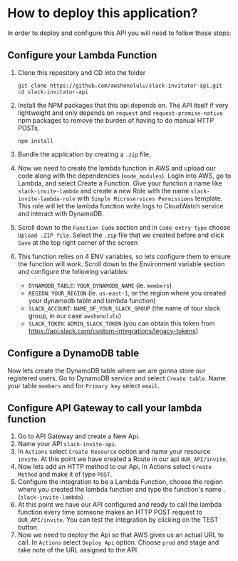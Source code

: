 # How to deploy this application?

In order to deploy and configure this API you will need to follow these steps:

## Configure your Lambda Function
1. Clone this repository and CD into the folder
    ```
    git clone https://github.com/awshonolulu/slack-invitator-api.git
    cd slack-invitator-api
    ```
1. Install the NPM packages that this api depends on. The API itself if very lightweight and only depends on `request` and `request-promise-native` npm packages to remove the burden of having to do manual HTTP POSTs.
    ```
    npm install
    ```
1. Bundle the application by creating a `.zip` file.
1. Now we need to create the lambda function in AWS and upload our code along with the dependencies (`node_modules`). Login into AWS, go to Lambda, and select Create a Function. Give your function a name like `slack-invite-lambda` and create a new Role with the name `slack-invite-lambda-role` with `Simple Microservices Permissions` template. This role will let the lambda function write logs to CloudWatch service and interact with DynamoDB.
1. Scroll down to the `Function Code` section and in `Code entry type` choose `Upload .ZIP file`. Select the `.zip` file that we created before and click `Save` at the top right corner of the screen
1. This function relies on 4 ENV variables, so lets configure them to ensure the function will work. Scroll down to the Environment variable section and configure the following variables:
    
    - `DYNAMODB_TABLE`: `YOUR_DYNAMODB_NAME` (ie. `members`)
    - `REGION`: `YOUR_REGION` (ie. `us-east-1`, or the region where you created your dynamodb table and lambda function)
    - `SLACK_ACCOUNT`: `NAME_OF_YOUR_SLACK_GROUP` (the name of tour slack group, in our case `awshonolulu`)
    - `SLACK_TOKEN`: `ADMIN_SLACK_TOKEN` (you can obtain this token from https://api.slack.com/custom-integrations/legacy-tokens)

## Configure a DynamoDB table

Now lets create the DynamoDB table where we are gonna store our registered users. Go to DynamoDB service and select `Create table`. Name your table `members` and for `Primary key` select `email`.

## Configure API Gateway to call your lambda function

1. Go to API Gateway and create a New Api.
1. Name your API `slack-invite-api`.
1. In `Actions` select `Create Resource` option and name your resource `invite`. At this point we have created a Route in our api `OUR_API/invite`.
1. Now lets add an HTTP method to our Api. In Actions select `Create Method` and make it of type `POST`.
1. Configure the integration to be a Lambda Function, choose the region where you created the lambda function and type the function's name .(`slack-invite-lambda`)
1. At this point we have our API configured and ready to call the lambda function every time someone makes an HTTP POST request to `OUR_API/invite`. You can test the integration by clicking on the TEST button.
1. Now we need to deploy the Api so that AWS gives us an actual URL to call. In `Actions` select `Deploy Api` option. Choose `prod` and stage and take note of the URL assigned to the API.
